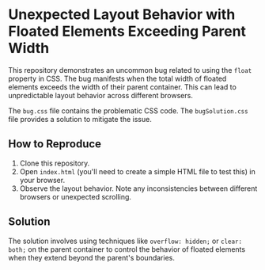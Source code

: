 # Unexpected Layout Behavior with Floated Elements Exceeding Parent Width

This repository demonstrates an uncommon bug related to using the `float` property in CSS.  The bug manifests when the total width of floated elements exceeds the width of their parent container.  This can lead to unpredictable layout behavior across different browsers.

The `bug.css` file contains the problematic CSS code. The `bugSolution.css` file provides a solution to mitigate the issue.

## How to Reproduce

1. Clone this repository.
2. Open `index.html` (you'll need to create a simple HTML file to test this) in your browser.
3. Observe the layout behavior. Note any inconsistencies between different browsers or unexpected scrolling.

## Solution

The solution involves using techniques like `overflow: hidden;` or `clear: both;` on the parent container to control the behavior of floated elements when they extend beyond the parent's boundaries.